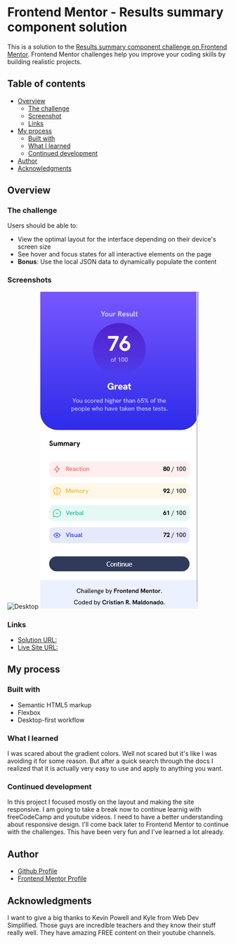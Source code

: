 # Frontend Mentor - Results summary component solution

This is a solution to the [Results summary component challenge on Frontend Mentor](https://www.frontendmentor.io/challenges/results-summary-component-CE_K6s0maV). Frontend Mentor challenges help you improve your coding skills by building realistic projects. 

## Table of contents

- [Overview](#overview)
  - [The challenge](#the-challenge)
  - [Screenshot](#screenshot)
  - [Links](#links)
- [My process](#my-process)
  - [Built with](#built-with)
  - [What I learned](#what-i-learned)
  - [Continued development](#continued-development)
- [Author](#author)
- [Acknowledgments](#acknowledgments)

## Overview

### The challenge

Users should be able to:

- View the optimal layout for the interface depending on their device's screen size
- See hover and focus states for all interactive elements on the page
- **Bonus**: Use the local JSON data to dynamically populate the content

### Screenshots

![Desktop](./images/desktop-screenshot.pngscreenshot.jpg)
![Mobile](./images/mobile-screenshot.png)

### Links

- [Solution URL:](https://github.com/cristianmdn/results-summary-component)
- [Live Site URL:](https://crm-results-summary-component.netlify.app/)

## My process

### Built with

- Semantic HTML5 markup
- Flexbox
- Desktop-first workflow

### What I learned

I was scared about the gradient colors. Well not scared but it's like I was avoiding it for some reason. But after a quick search through the docs I realized that it is actually very easy to use and apply to anything you want.

### Continued development

In this project I focused mostly on the layout and making the site responsive. I am going to take a break now to continue learnig with freeCodeCamp and youtube videos. I need to have a better understanding about responsive design. I'll come back later to Frontend Mentor to continue with the challenges. This have been very fun and I've learned a lot already.

## Author

- [Github Profile](https://github.com/cristianmdn)
- [Frontend Mentor Profile](https://www.frontendmentor.io/profile/yourusername)

## Acknowledgments

I want to give a big thanks to Kevin Powell and Kyle from Web Dev Simplified. Those guys are incredible teachers and they know their stuff really well. They have amazing FREE content on their youtube channels.